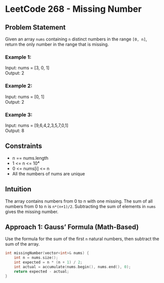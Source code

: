 # LeetCode 268 - Missing Number

## Problem Statement
Given an array `nums` containing `n` distinct numbers in the range `[0, n]`, return the only number in the range that is missing.

### Example 1:
Input: nums = [3, 0, 1]  
Output: 2

### Example 2:
Input: nums = [0, 1]  
Output: 2

### Example 3:
Input: nums = [9,6,4,2,3,5,7,0,1]  
Output: 8

## Constraints
- n == nums.length  
- 1 <= n <= 10⁴  
- 0 <= nums[i] <= n  
- All the numbers of nums are unique

## Intuition
The array contains numbers from 0 to n with one missing. The sum of all numbers from 0 to n is `n*(n+1)/2`. Subtracting the sum of elements in `nums` gives the missing number.

## Approach 1: Gauss’ Formula (Math-Based)
Use the formula for the sum of the first `n` natural numbers, then subtract the sum of the array.

```cpp
int missingNumber(vector<int>& nums) {
    int n = nums.size();
    int expected = n * (n + 1) / 2;
    int actual = accumulate(nums.begin(), nums.end(), 0);
    return expected - actual;
}


